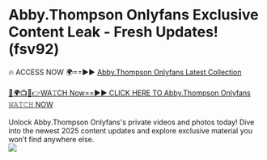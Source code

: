 # Abby.Thompson Onlyfans Exclusive Content Leak - Fresh Updates! (fsv92)

🔥 ACCESS NOW 🌍==►► <a href="https://tinyurl.com/kvy9nzfs" rel="nofollow">Abby.Thompson Onlyfans Latest Collection</a>
<br><br>
[🔴🌍📺📱👉WA𝚃CH Now==►► CLICK HERE TO Abby.Thompson Onlyfans 𝚆𝙰𝚃𝙲𝙷 NOW](https://tinyurl.com/kvy9nzfs)
<br><br>
Unlock Abby.Thompson Onlyfans's private videos and photos today! Dive into the newest 2025 content updates and explore exclusive material you won’t find anywhere else.
<br>
<a href="https://tinyurl.com/kvy9nzfs" rel="nofollow" data-target="animated-image.originalLink"><img src="https://camo.githubusercontent.com/8a4f000d20f83aca3bf7ec5f350d767afa0574a8a352519fd8cfa583a6f93a33/68747470733a2f2f692e696d6775722e636f6d2f644a486b345a712e676966" data-canonical-src="https://i.imgur.com/dJHk4Zq.gif" style="max-width: 100%; display: inline-block;" data-target="animated-image.originalImage"></a>
<br>
